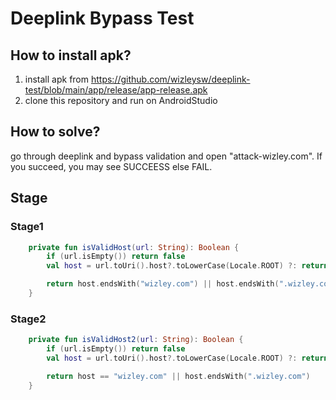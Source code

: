 # Deeplink Bypass Test

## How to install apk?
1. install apk from https://github.com/wizleysw/deeplink-test/blob/main/app/release/app-release.apk
2. clone this repository and run on AndroidStudio

## How to solve?
go through deeplink and bypass validation and open "attack-wizley.com". If you succeed, you may see SUCCEESS else FAIL.

## Stage
### Stage1
```kotlin
    private fun isValidHost(url: String): Boolean {
        if (url.isEmpty()) return false
        val host = url.toUri().host?.toLowerCase(Locale.ROOT) ?: return false

        return host.endsWith("wizley.com") || host.endsWith(".wizley.com")
    }
```
### Stage2
```kotlin
    private fun isValidHost2(url: String): Boolean {
        if (url.isEmpty()) return false
        val host = url.toUri().host?.toLowerCase(Locale.ROOT) ?: return false

        return host == "wizley.com" || host.endsWith(".wizley.com")
    }
```
